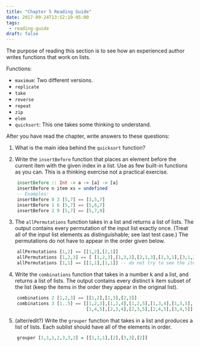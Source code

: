 ```yaml
---
title: "Chapter 5 Reading Guide"
date: 2017-09-24T13:52:19-05:00
tags:
 - reading-guide
draft: false
---
```


The purpose of reading this section is to see how an experienced
author writes functions that work on lists.
<!--more-->

Functions:

* `maximum`: Two different versions.
* `replicate`
* `take`
* `reverse`
* `repeat`
* `zip`
* `elem`
* `quicksort`: This one takes some thinking to understand.

After you have read the chapter, write answers to these questions:

1. What is the main idea behind the `quicksort` function?

2. Write the `insertBefore` function that places an element before the current item with the given index in a list. Use as few built-in functions as you can. This is a thinking exercise not a practical exercise.
```haskell
    insertBefore :: Int -> a -> [a] -> [a]
    insertBefore n item xs = undefined
    -- Examples:
    insertBefore 0 3 [5,7] == [3,5,7]
    insertBefore 1 6 [5,7] == [5,6,7]
    insertBefore 2 9 [5,7] == [5,7,9]
```

3. The `allPermutations` function takes in a list and returns a list
   of lists. The output contains every permutation of the input list
   exactly once. (Treat all of the input list elements as
   distinguishable; see last test case.) The permutations do not have
   to appear in the order given below.
```haskell 
    allPermutations [1,2] == [[1,2],[2,1]]
    allPermutations [1,2,3] == [ [1,2,3],[1,3,2],[2,1,3],[2,3,1],[3,1,2],[3,2,1]]
    allPermutations [1,1] == [[1,1],[1,1]] -- do not try to see the items are the same
```

4. Write the `combinations` function that takes in a number k and a list, and returns a list of lists. The output contains every distinct k item subset of the list (keep the items in the order they appear in the original list).
```haskell
    combinations 2 [1,2,3] == [[1,2],[1,3],[2,3]]
    combinations 3 [1..5] == [[1,2,3],[1,2,4],[1,2,5],[1,3,4],[1,3,5],
                              [1,4,5],[2,3,4],[2,3,5],[2,4,5],[3,4,5]]
```

5. (alter/edit?) Write the `grouper` function that takes in a list and produces a list of lists. Each sublist should have all of the elements in order.
```haskell
    grouper [1,1,1,2,3,3,2] = [[1,1,1],[2],[3,3],[2]]
```

